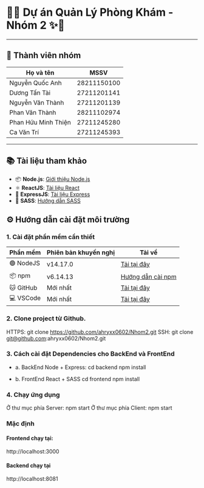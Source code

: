# 🏥✨ Dự án Quản Lý Phòng Khám - Nhóm 2 ✨🏥

---

## 👥 Thành viên nhóm

| Họ và tên              | MSSV          |
|------------------------|---------------|
| Nguyễn Quốc Anh        | 28211150100   |
| Dương Tấn Tài          | 27211201141   |
| Nguyễn Văn Thành       | 27211201139   |
| Phan Văn Thành         | 28211102974   |
| Phan Hữu Minh Thiện    | 27211245280   |
| Ca Văn Trí             | 27211245393   |

---

## 📚 Tài liệu tham khảo
- 📦 **Node.js**: [Giới thiệu Node.js](https://nodejs.org/en/learn/getting-started/introduction-to-nodejs)
- ⚛️ **ReactJS**: [Tài liệu React](https://react.dev/reference/react)
- 🚀 **ExpressJS**: [Tài liệu Express](https://expressjs.com/)
- 🎨 **SASS**: [Hướng dẫn SASS](https://sass-lang.com/guide/)

## ⚙️ Hướng dẫn cài đặt môi trường

### 1. Cài đặt phần mềm cần thiết

| Phần mềm  | Phiên bản khuyến nghị | Tải về |
|-----------|------------------------|--------|
| 🟢 NodeJS    | v14.17.0               | [Tải tại đây](http://nodejs.org/en/download) |
| 📦 npm       | v6.14.13               | [Hướng dẫn cài npm](https://docs.npmjs.com/downloading-and-installing-node-js-and-npm) |
| 🐱 GitHub    | Mới nhất               | [Tải tại đây](https://docs.github.com/en/get-started/start-your-journey/downloading-files-from-github) |
| 💻 VSCode    | Mới nhất               | [Tải tại đây](https://code.visualstudio.com/download) |

### 2. Clone project từ Github.

HTTPS: git clone https://github.com/ahryxx0602/Nhom2.git
SSH: git clone git@github.com:ahryxx0602/Nhom2.git

### 3. Cách cài đặt Dependencies cho BackEnd và FrontEnd

- a. BackEnd Node + Express:
  cd backend
  npm install

- b. FrontEnd React + SASS
  cd frontend
  npm install

### 4. Chạy ứng dụng

Ở thư mục phía Server:
npm start
Ở thư mục phía Client:
npm start

### Mặc định

#### Frontend chạy tại:

http://localhost:3000

#### Backend chạy tại

http://localhost:8081

